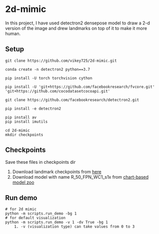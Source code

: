 # 2d-mimic

In this project, I have used detectron2 densepose model to draw a 2-d version of
the image and drew landmarks on top of it to make it more human.

## Setup
```
git clone https://github.com/vikey725/2d-mimic.git

conda create -n detectron2 python==3.7

pip install -U torch torchvision cython

pip install -U 'git+https://github.com/facebookresearch/fvcore.git' 
'git+https://github.com/cocodatasetcocoapi.git'

git clone https://github.com/facebookresearch/detectron2.git

pip install -e detectron2

pip install av
pip install imutils

cd 2d-mimic
mkdir checkpoints
```

## Checkpoints

Save these files in checkpoints dir
1. Download landmark checkpoints from [here](dlib.net/files/shape_predictor_68_face_landmarks.dat.bz2)
2. Download model with name R_50_FPN_WC1_s1x from [chart-based model zoo](https://github.com/facebookresearch/detectron2/blob/master/projects/DensePose/doc/DENSEPOSE_IUV.md#ModelZoo)

## Run demo
```
# for 2d mimic
python -m scripts.run_demo -bg 1
# for default visualization 
python -m scripts.run_demo -v 1 -dv True -bg 1 
    1. -v (visualization type) can take values from 0 to 3
    
```




